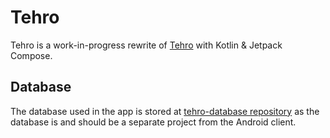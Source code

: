 # Tehro
Tehro is a work-in-progress rewrite of [Tehro](https://play.google.com/store/apps/details?id=dev.yasan.metro) with Kotlin & Jetpack Compose.

## Database
The database used in the app is stored at [tehro-database repository](https://github.com/yasandev/tehro-database) as the database is and should be a separate project from the Android client.
